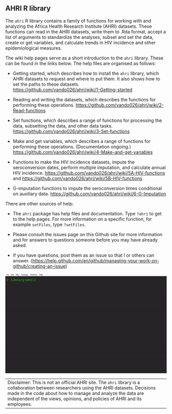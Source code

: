 ## AHRI R library

The `ahri` R library contains a family of functions for working with and
analyzing the Africa Health Research Institute (AHRI) datasets. These
functions can read in the AHRI datasets, write them to .Rda format,
accept a list of arguments to standardize the analyses, subset and set
the data, create or get variables, and calculate trends in HIV incidence
and other epidemiological measures.

The wiki help pages serve as a short introduction to the `ahri` library.
These can be found in the links below. The help files are organised as
follows:

  - Getting started, which describes how to install the `ahri` library,
    which AHRI datasets to request and where to put them. It also shows
    how to set the paths to these datasets.
    <https://github.com/vando026/ahri/wiki/1-Getting-started>

  - Reading and writing the datasets, which describes the functions for
    performing these operations.
    <https://github.com/vando026/ahri/wiki/2-Read-functions>

  - Set functions, which describes a range of functions for processing
    the data, subsetting the data, and other data tasks.
    <https://github.com/vando026/ahri/wiki/3-Set-functions>

  - Make and get variables, which describes a range of functions for
    performing these operations. (Documentation ongoing.)
    <https://github.com/vando026/ahri/wiki/4-Make-and-get-variables>

  - Functions to make the HIV incidence datasets, impute the
    seroconversion dates, perform multiple imputation, and calculate
    annual HIV incidence.
    <https://github.com/vando026/ahri/wiki/5A-HIV-functions> and
    <https://github.com/vando026/ahri/wiki/5B-HIV-functions>

  - G-imputation functions to impute the seroconversion times
    conditional on auxiliary data.
    <https://github.com/vando026/ahri/wiki/6-G-Imputation>

There are other sources of help:

  - The `ahri` package has help files and documentation. Type `?ahri` to
    get to the help pages. For more information on a specific function,
    for example `setFiles`, type `?setFiles`.

  - Please consult the issues page on this Github site for more
    information and for answers to questions someone before you may have
    already asked.

  - If you have questions, post them as an issue so that I or others can
    answer.
    (<https://help.github.com/en/github/managing-your-work-on-github/creating-an-issue>)

![demo1](demo.gif)

|                                                                                                                                                                                                                                                                                       |
| ------------------------------------------------------------------------------------------------------------------------------------------------------------------------------------------------------------------------------------------------------------------------------------- |
| Disclaimer: This is not an official AHRI site. The `ahri` library is a collaboration between researchers using the AHRI datasets. Decisions made in the code about how to manage and analyze the data are independent of the views, opinions, and policies of AHRI and its employees. |
